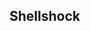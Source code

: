 <!-- TITLE: Vulnerabilities -->
<!-- SUBTITLE: A quick summary of Vulnerabilities -->

## Shellshock